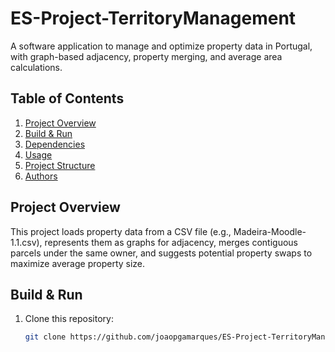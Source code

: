 # ES-Project-TerritoryManagement

A software application to manage and optimize property data in Portugal,
with graph-based adjacency, property merging, and average area calculations.

## Table of Contents
1. [Project Overview](#project-overview)
2. [Build & Run](#build--run)
3. [Dependencies](#dependencies)
4. [Usage](#usage)
5. [Project Structure](#project-structure)
6. [Authors](#authors)

## Project Overview
This project loads property data from a CSV file (e.g., Madeira-Moodle-1.1.csv),
represents them as graphs for adjacency, merges contiguous parcels under the same owner,
and suggests potential property swaps to maximize average property size.

## Build & Run
1. Clone this repository:
   ```bash
   git clone https://github.com/joaopgamarques/ES-Project-TerritoryManagement.git
